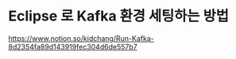 # Eclipse 로 Kafka 환경 세팅하는 방법

https://www.notion.so/kidchang/Run-Kafka-8d2354fa89d143919fec304d6de557b7
